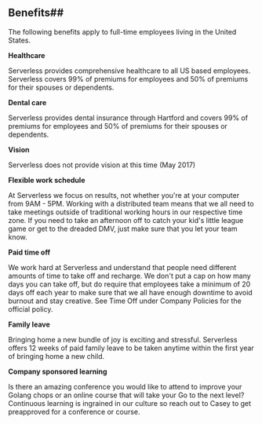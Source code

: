 ## Benefits##

The following benefits apply to full-time employees living in the United States. 

**Healthcare**

Serverless provides comprehensive healthcare to all US based employees. Serverless covers 99% of premiums for employees and 50% of premiums for their spouses or dependents.

**Dental care**

Serverless provides dental insurance through Hartford and covers 99% of premiums for employees and 50% of premiums for their spouses or dependents.

**Vision**

Serverless does not provide vision at this time (May 2017)

**Flexible work schedule**

At Serverless we focus on results, not whether you're at your computer from 9AM - 5PM. Working with a distributed team means that we all need to take meetings outside of traditional working hours in our respective time zone. If you need to take an afternoon off to catch your kid's little league game or get to the dreaded DMV, just make sure that you let your team know. 

**Paid time off**

We work hard at Serverless and understand that people need different amounts of time to take off and recharge. We don't put a cap on how many days you can take off, but do require that employees take a minimum of 20 days off each year to make sure that we all have enough downtime to avoid burnout and stay creative. See Time Off under Company Policies for the official policy.

**Family leave**

Bringing home a new bundle of joy is exciting and stressful. Serverless offers 12 weeks of paid family leave to be taken anytime within the first year of bringing home a new child.

**Company sponsored learning**

Is there an amazing conference you would like to attend to improve your Golang chops or an online course that will take your Go to the next level? Continuous learning is ingrained in our culture so reach out to Casey to get preapproved for a conference or course.
